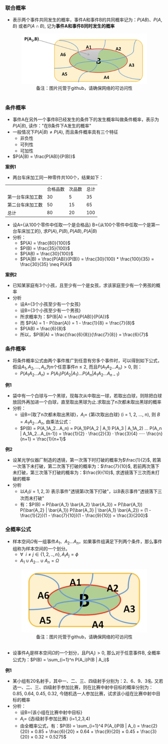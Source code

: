 ### 联合概率

- 表示两个事件共同发生的概率，事件A和事件B的共同概率记为：$P(AB)、P(A,B)$ 或者$P(A \cap B)$, 记为**事件A和事件B同时发生的概率**

<div align="center">
    <img width="400" src="../screenshot/5.75.jpg">
    <br />
    <div style="text-align:center">备注：图片托管于github，请确保网络的可访问性</div>
    <br />
</div>

### 条件概率

- 事件A在另外一个事件B已经发生的条件下的发生概率叫做条件概率，表示为$P(A|B)$, 读作："在B条件下A发生的概率"
- 一般情况下$P(A|B) \neq P(A)$, 而且条件概率具有三个特征
    * 非负性
    * 可列性
    * 可加性
- $P(A|B) = \frac{P(AB)}{P(B)}$

**案例1**

- 两台车床加工同一种零件共100个，结果如下：

<table>
    <tr>
        <td>
        </td>
        <td>合格品数
        </td>
        <td>次品数
        </td>
        <td>总计
        </td>
    </tr>
    <tr>
        <td>第一台车床加工数
        </td>
        <td>30
        </td>
        <td>5
        </td>
        <td>35
        </td>
    </tr>
    <tr>
        <td>第二台车床加工数
        </td>
        <td>50
        </td>
        <td>15
        </td>
        <td>65
        </td>
    </tr>
    <tr>
        <td>总计
        </td>
        <td>80
        </td>
        <td>20
        </td>
        <td>100
        </td>
    </tr>
</table>

- 设A={从100个零件中任取一个是合格品} B={从100个零件中任取一个是第一台车床加工的}, 求$P(A), P(B), P(AB), P(A|B)$
- 分析：
    * $P(A) = \frac{80}{100}$
    * $P(B) = \frac{35}{100}$
    * $P(AB) = \frac{30}{100}$
    * $P(A|B) = \frac{P(AB)}{P(B)} = \frac{30}{100} * \frac{100}{35} = \frac{30}{35} \neq P(A)$

**案例2**

- 已知某家庭有3个小孩，且至少有一个是女孩，求该家庭至少有一个男孩的概率
- 分析
    * 设A={3个小孩至少有一个女孩}
    * 设B={3个小孩至少有一个男孩}
    * 所求概率为：$P(B|A) = \frac{P(AB)}{P(A)}$
    * 而 $P(A) = 1 - P(\bar{A}) = 1 - \frac{1}{8} = \frac{7}{8}$
    * $P(AB) = \frac{6}{8}$
    * 所以，$P(B|A) = \frac{\frac{6}{8}}{\frac{7}{8}} = \frac{6}{7}$

### 条件概率

- 将条件概率公式由两个事件推广到任意有穷多个事件时，可以得到如下公式，假设$A_1, A_2, ..., A_n$为n个任意事件$n \leq 2$, 而且$P(A_1A_2...A_n) > 0$, 则：
    * $P(A_1A_2...A_n) = P(A_1)P(A_2 | A_1) ... P(A_n | A_1A_2...A_{n-1})$

**例1**

- 袋中有一个白球与一个黑球，现每次从中取出一球，若取出白球，则除把白球放回外再加进一个白球，直至取出黑球为止.求取出了n次都未取出黑球的概率
- 分析：
    * 设B={取了n次都未取出黑球}，$A_i =$ {第i次取出白球}  (i = 1, 2, ..., n), 则 $B = A_1A_2...A_n$, 由乘法公式：
    * $P(B) = P(A_1A_2...A_n) = P(A_1)P(A_2 | A_1) P(A_3 | A_1A_2) ... P(A_n | A_1A_2...A_{n-1}) = \frac{1}{2} · \frac{2}{3} · \frac{3}{4} ····· \frac{n}{n+1} = \frac{1}{n+1}$

**例2**

- 设某光学仪器厂制造的透镜，第一次落下时打破的概率为$\frac{1}{2}$, 若第一次落下未打破，第二次落下打破的概率为：$\frac{7}{10}$, 若前两次落下未打破，第三次落下打破的概率为：$\frac{9}{10}$, 求透镜落下三次而未打破的概率
- 分析
    * 以$A_i (i=1,2,3)$ 表示事件"透镜第i次落下打破"，以B表示事件"透镜落下三次而未打破"
    * 有：$P(B) = P(\bar{A_1} \bar{A_2} \bar{A_3}) = P(\bar{A_1}) P(\bar{A_2} | \bar{A_1}) P(\bar{A_3} | \bar{A_1} \bar{A_2}) = (1 - \frac{1}{2})(1  - \frac{7}{10})(1 - \frac{9}{10}) = \frac{3}{200}$

### 全概率公式

- 样本空间$\Omega$有一组事件$A_1、A_2...A_n$，如果事件组满足下列两个条件，那么事件组称为样本空间的一个划分。 
    * $\forall \ \  i \neq j \in \{ 1,2,..,n \}, A_iA_j = \phi$
    * $A_1 \cup A_2 ... \cup A_n = \Omega$

<div align="center">
    <img width="400" src="../screenshot/5.76.jpg">
    <br />
    <div style="text-align:center">备注：图片托管于github，请确保网络的可访问性</div>
    <br />
</div>

- 设事件$A_j$是样本空间$\Omega$的一个划分，且$P(A_i) > 0$, 那么对于任意事件B, 全概率公式为：$P(B) = \sum_{i=1}^n P(A_i)P(B | A_i)$

**例1**

- 某小组有20名射手，其中一、二、三、四级射手分别为：2、6、9、3名. 又若选一、二、三、四级射手参加比赛，则在比赛中射中目标的概率分别为：0.85, 0.64, 0.45, 0.32, 今随机选一人参加比赛，试求该小组在比赛中射中目标的概率
- 分析：
    * 设B={该小组在比赛中射中目标}
    * $A_i =$ {选i级射手参加比赛} (i=1,2,3,4)
    * 由全概率公式，有：$P(B) = \sum_{i=1}^4 P(A_i)P(B | A_i) = \frac{2}{20} × 0.85 + \frac{6}{20} × 0.64 + \frac{9}{20} × 0.45 + \frac{3}{20} × 0.32 = 0.5275$